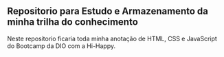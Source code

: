 ## Repositorio para Estudo e Armazenamento da minha trilha do conhecimento ##
 
 Neste repositorio ficaria toda minha anotação de HTML, CSS e JavaScript do Bootcamp da DIO com a Hi-Happy.